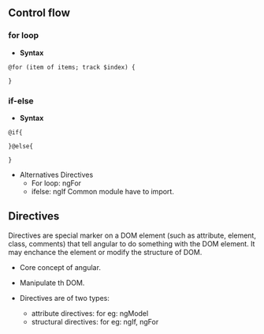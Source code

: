 ## Control flow

### for loop

- **Syntax**

```
@for (item of items; track $index) {

}
```

### if-else

- **Syntax**

```
@if{

}@else{

}
```

- Alternatives Directives
  - For loop: ngFor
  - ifelse: ngIf
    Common module have to import.

## Directives

Directives are special marker on a DOM element (such as attribute, element, class, comments) that tell angular to do something with the DOM element. It may enchance the element or modify the structure of DOM.

- Core concept of angular.
- Manipulate th DOM.

- Directives are of two types:
  - attribute directives: for eg: ngModel
  - structural directives: for eg: ngIf, ngFor
